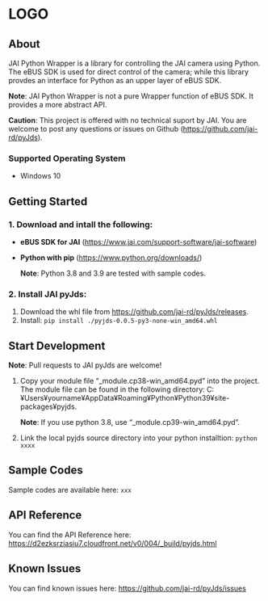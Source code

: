 # LOGO
## About
JAI Python Wrapper is a library for controlling the JAI camera using Python. The eBUS SDK is used for direct control of the camera; while this library provdes an interface for Python as an upper layer of eBUS SDK.

**Note**: JAI Python Wrapper is not a pure Wrapper function of eBUS SDK. It provides a more abstract API.

**Caution**: This project is offered with no technical suport by JAI. You are welcome to post any questions or issues on Github (https://github.com/jai-rd/pyJds).
### Supported Operating System
- Windows 10
## Getting Started
### 1. Download and intall the following: 
- **eBUS SDK for JAI** (https://www.jai.com/support-software/jai-software)
- **Python with pip** (https://www.python.org/downloads/)

  **Note**: Python 3.8 and 3.9 are tested with sample codes.
### 2. Install JAI pyJds:
1. Download the whl file from https://github.com/jai-rd/pyJds/releases.
2. Install: `pip install ./pyjds-0.0.5-py3-none-win_amd64.whl`
## Start Development

**Note**: Pull requests to JAI pyJds are welcome!
1. Copy your module file “_module.cp38-win_amd64.pyd” into the project. The module file can be found in the following directory: C:¥Users¥yourname¥AppData¥Roaming¥Python¥Python39¥site-packages¥pyjds.

    **Note**: If you use python 3.8, use “_module.cp39-win_amd64.pyd”.

2. Link the local pyjds source directory into your python installtion: `python xxxx`
## Sample Codes
Sample codes are available here: `xxx`
## API Reference
You can find the API Reference here: https://d2ezksrziasiu7.cloudfront.net/v0/004/_build/pyjds.html
## Known Issues
You can find known issues here: https://github.com/jai-rd/pyJds/issues
